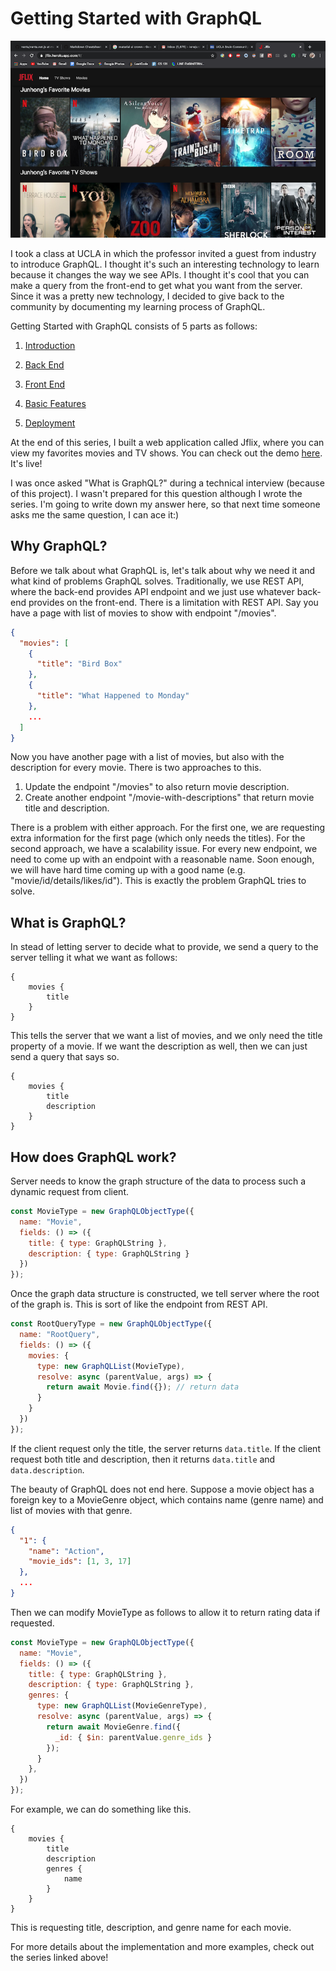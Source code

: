 # Getting Started with GraphQL

![graphql](https://github.com/ioneone/ioneone.github.io/blob/develop/src/markdowns/getting-started-with-graphql/jflix.png?raw=true)

I took a class at UCLA in which the professor invited a guest 
from industry to introduce GraphQL. I thought it's such an 
interesting technology to learn because it changes the way we 
see APIs. I thought it's cool that you can make a query from 
the front-end to get what you want from the server. Since it 
was a pretty new technology, I decided to give back to the 
community by documenting my learning process of GraphQL.

Getting Started with GraphQL consists of 5 parts as follows:

1. <a href="https://medium.com/@ionejunhong/getting-started-with-graphql-a1cc7951ef39?source=friends_link&sk=4785daf7f0bc80f7d25150f3a903932d" target="_blank">Introduction</a>

2. <a href="https://medium.com/better-programming/getting-started-with-graphql-5cd8e7c66909?source=friends_link&sk=1ca5c58e69b339b4736f258bb9ba850f" target="_blank">Back End</a>

3. <a href="https://medium.com/@ionejunhong/getting-started-with-graphql-54bfa51a848f?source=friends_link&sk=f48adbca4d28f422a73060fef671dc55" target="_blank">Front End</a>

4. <a href="https://medium.com/@ionejunhong/getting-started-with-graphql-a281b14a560d?source=friends_link&sk=065e2e6473674e6203a4bdb35fedd77e" target="_blank">Basic Features</a>

5. <a href="https://medium.com/@ionejunhong/getting-started-with-graphql-77f03d611136?source=friends_link&sk=08d24543d3ef0d724748c84e4e54e79e" target="_blank">Deployment</a>

At the end of this series, I built a web application called Jflix, 
where you can view my favorites movies and TV shows. You can check
out the demo <a href="https://jflix.herokuapp.com/" target="_blank">here</a>. It's live!

I was once asked "What is GraphQL?" during a technical interview (because of this project). 
I wasn't prepared for this question although I wrote the series.
I'm going to write down my answer here, so that next time someone asks me
the same question, I can ace it:)

## Why GraphQL?
Before we talk about what GraphQL is, let's talk about why we need it
and what kind of problems GraphQL solves. Traditionally, we 
use REST API, where the back-end provides API endpoint
and we just use whatever back-end provides on the front-end.
There is a limitation with REST API. Say you have a page with list of
movies to show with endpoint "/movies".
```json
{
  "movies": [
    {
      "title": "Bird Box"
    },
    {
      "title": "What Happened to Monday"
    },
    ...
  ]
}
```
Now you have another page with a list of movies, but also 
with the description for every movie. There is 
two approaches to this.

1. Update the endpoint "/movies" to also return movie description.
2. Create another endpoint "/movie-with-descriptions" that return movie title and description.

There is a problem with either approach. For the 
first one, we are requesting extra information for 
the first page (which only needs the titles).
For the second approach, we have a scalability issue.
For every new endpoint, we need to come up with 
an endpoint with a reasonable name. Soon enough,
we will have hard time coming up with a good name 
(e.g. "movie/id/details/likes/id"). This is exactly 
the problem GraphQL tries to solve. 

## What is GraphQL?
In stead of letting server to decide what to provide, 
we send a query to the server telling it what we want
as follows:
```
{
    movies {
        title
    }
}
```
This tells the server that we want a list of movies, 
and we only need the title property of a movie. If
we want the description as well, then we can just 
send a query that says so.
```
{
    movies {
        title
        description
    }
}
```

## How does GraphQL work?
Server needs to know the graph structure of the data to 
process such a dynamic request from client.
```javascript
const MovieType = new GraphQLObjectType({
  name: "Movie",
  fields: () => ({
    title: { type: GraphQLString },
    description: { type: GraphQLString }
  })
});
```
Once the graph data structure is constructed, 
we tell server where the root of the graph is.
This is sort of like the endpoint from REST API.
```javascript
const RootQueryType = new GraphQLObjectType({
  name: "RootQuery",
  fields: () => ({
    movies: {
      type: new GraphQLList(MovieType),
      resolve: async (parentValue, args) => {
        return await Movie.find({}); // return data
      }
    }
  })
});
``` 
If the client request only the title, the server 
returns ```data.title```. If the client request 
both title and description, then it returns 
```data.title``` and ```data.description```.

The beauty of GraphQL does not end here. Suppose
a movie object has a foreign key to a MovieGenre object,
which contains name (genre name) and list of movies with that genre.
```json
{
  "1": {
    "name": "Action",
    "movie_ids": [1, 3, 17]
  },
  ...
}
```
Then we can modify MovieType as follows to allow it 
to return rating data if requested.
```javascript
const MovieType = new GraphQLObjectType({
  name: "Movie",
  fields: () => ({
    title: { type: GraphQLString },
    description: { type: GraphQLString },
    genres: {
      type: new GraphQLList(MovieGenreType),
      resolve: async (parentValue, args) => {
        return await MovieGenre.find({
          _id: { $in: parentValue.genre_ids }
        });
      }
    },
  })
});
```
For example, we can do something like this.
```
{
    movies {
        title
        description
        genres {
            name
        }
    }
}
```
This is requesting title, description, and genre name 
for each movie.

For more details about the implementation and more examples,
check out the series linked above!
